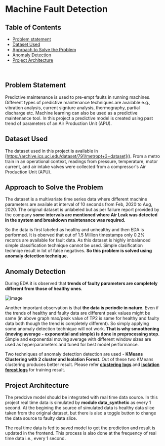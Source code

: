 # Machine Fault Detection
## Table of Contents
- [Problem statement](#problem-statement)
- [Dataset Used](#dataset-used)
- [Approach to Solve the Problem](#approach-to-solve-the-problem)
- [Anomaly Detection](#anomaly-detection)
- [Project Architecture](#project-architecture)
   
&nbsp;

## Problem Statement
Predictive maintenance is used to pre-empt faults in running machines. Different types of predictive maintenance techniques are available e.g., vibration analysis, current signture analysis, thermography, partial discharge etc. Machine learning can also be used as a predictive maintenance tool. In this project a predictive model is created using past trend of parameters of an Air Production Unit (APU).

## Dataset Used
The dataset used in this project is available in [https://archive.ics.uci.edu/dataset/791/metropt+3+dataset](). From a metro train in an operational context, readings from pressure, temperature, motor current, and air intake valves were collected from a compressor's Air Production Unit (APU). 

## Approach to Solve the Problem
The dataset is a multivariate time series data where different machine parameters are availale at interval of 10 seconds from Feb, 2020 to Aug, 2020. The original dataset is unlabeled but as per failure report provided by the company **some intervals are mentioned where Air Leak was detected in the system and breakdown maintenance was required.**

So the data is first labeled as healthy and unhealthy and then EDA is performed. It is oberved that out of 1.5 Million timestamps only 0.2% records are available for fault data. As this dataset is highly imbalanced simple classification technique cannot be used. Simple clasification techniqe result in lot of false negatives. **So this problem is solved using anomaly detection technique.**

## Anomaly Detection
During EDA it is observed that **trends of faulty parameters are completely different from those of healthy ones**. 

![image](https://github.com/arnabroy734/machine_fault_detection/assets/86049035/5ab5f836-38db-42ec-aad3-e469d3c2556f)

Another important observation is that **the data is periodic in nature**. Even if the trends of healthy and faulty data are different peak values might be same (in above graph max/peak value of TP2 is same for healthy and faulty data both though the trend is completely different). So simply applying some anomaly detection technique will not work. **That is why smoothening (moving average - exponential and simple) is done in preprocessing step.** Simple and exponential moving average with different window sizes are used as hyperparameters and tuned for best model performance.

Two techniques of anomaly detection detection are used - **KMeans Clustering with 2 cluster and Isolation Forest**. Out of these two KMeans clustering produces better result. Please refer [**clustering logs**](/log/clustering_log.txt) and [**isolation forest logs**](/log/isolation_forest_logs.txt) for training result.

## Project Architecture
The predcive model should be integrated with real time data source. In this project real time data is simulated by **module data_synthetic** as every 1 second. At the begining the source of simulated data is healthy data slice taken from the original dataset, but there is also a toggle button to change the data source to faulty data slice. 

The real time data is fed to saved model to get the prediction and result is updated in the frontend. This process is also done at the frequency of real time data i.e., every 1 second.


